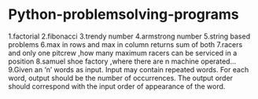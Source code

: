 # Python-problemsolving-programs

1.factorial
2.fibonacci
3.trendy number
4.armstrong number
5.string based problems
6.max in rows and max in column returns sum of both
7.racers and only one pitcrew ,how many maximum racers can be serviced in a position
8.samuel shoe factory ,where there are n machine operated...
9.Given an ‘n’ words as input. Input may contain repeated words. For each word, output should be the number of occurrences.
The output order should correspond with the input order of appearance of the word.




